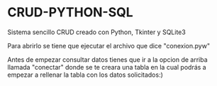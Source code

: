 # CRUD-PYTHON-SQL
Sistema sencillo CRUD creado con Python, Tkinter y SQLite3


Para abrirlo se tiene que ejecutar el archivo que dice "conexion.pyw"

Antes de empezar consultar datos tienes que ir a la opcion de arriba llamada "conectar" donde se te creara una tabla en la cual podrás a empezar a rellenar la tabla con los datos solicitados:)
